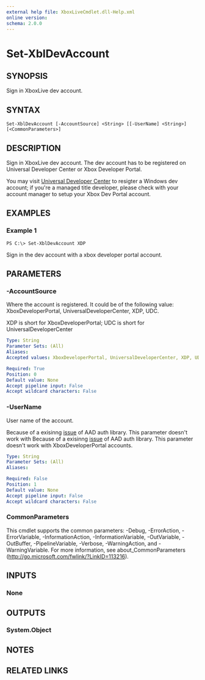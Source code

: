 ```yaml
---
external help file: XboxLiveCmdlet.dll-Help.xml
online version: 
schema: 2.0.0
---
```


# Set-XblDevAccount

## SYNOPSIS
Sign in XboxLive dev account.

## SYNTAX

```
Set-XblDevAccount [-AccountSource] <String> [[-UserName] <String>] [<CommonParameters>]
```

## DESCRIPTION
Sign in XboxLive dev account. The dev account has to be registered on Universal Developer Center or Xbox Developer Portal. 

You may visit [Universal Developer Center](http://developer.microsoft.com) to resigter a Windows dev account; if you're a managed title developer, please check with your account manager to setup your Xbox Dev Portal account.

## EXAMPLES

### Example 1
```
PS C:\> Set-XblDevAccount XDP
```

Sign in the dev account with a xbox developer portal account.

## PARAMETERS

### -AccountSource
Where the account is registered. It could be of the following value: XboxDeveloperPortal, UniversalDeveloperCenter, XDP, UDC. 

XDP is short for XboxDeveloperPortal; UDC is short for UniversalDeveloperCenter

```yaml
Type: String
Parameter Sets: (All)
Aliases: 
Accepted values: XboxDeveloperPortal, UniversalDeveloperCenter, XDP, UDC

Required: True
Position: 0
Default value: None
Accept pipeline input: False
Accept wildcard characters: False
```

### -UserName
User name of the account. 

Because of a exisinng [issue](https://github.com/AzureAD/microsoft-authentication-library-for-dotnet/issues/456) of AAD auth library. This parameter doesn't work with Because of a exisinng [issue](https://github.com/AzureAD/microsoft-authentication-library-for-dotnet/issues/456) of AAD auth library. This parameter doesn't work with XboxDeveloperPortal accounts.


```yaml
Type: String
Parameter Sets: (All)
Aliases: 

Required: False
Position: 1
Default value: None
Accept pipeline input: False
Accept wildcard characters: False
```

### CommonParameters
This cmdlet supports the common parameters: -Debug, -ErrorAction, -ErrorVariable, -InformationAction, -InformationVariable, -OutVariable, -OutBuffer, -PipelineVariable, -Verbose, -WarningAction, and -WarningVariable. For more information, see about_CommonParameters (http://go.microsoft.com/fwlink/?LinkID=113216).

## INPUTS

### None

## OUTPUTS

### System.Object

## NOTES

## RELATED LINKS

